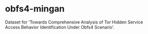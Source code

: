 # obfs4-mingan
Dataset for 'Towards Comprehensive Analysis of Tor Hidden Service Access Behavior Identification Under Obfs4 Scenario'.
